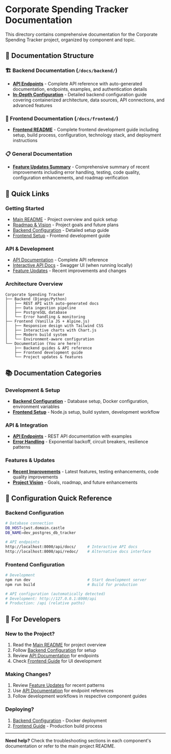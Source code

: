 # Corporate Spending Tracker Documentation

This directory contains comprehensive documentation for the Corporate Spending Tracker project, organized by component and topic.

## 📁 Documentation Structure

### 🏗️ Backend Documentation (`/docs/backend/`)
- **[API Endpoints](backend/API_ENDPOINTS.md)** - Complete API reference with auto-generated documentation, endpoints, examples, and authentication details
- **[In-Depth Configuration](backend/in-depth-configuration.md)** - Detailed backend configuration guide covering containerized architecture, data sources, API connections, and advanced features

### 🎨 Frontend Documentation (`/docs/frontend/`)
- **[Frontend README](frontend/README.md)** - Complete frontend development guide including setup, build process, configuration, technology stack, and deployment instructions

### 📋 General Documentation
- **[Feature Updates Summary](FEATURE_UPDATES_SUMMARY.md)** - Comprehensive summary of recent improvements including error handling, testing, code quality, configuration enhancements, and roadmap verification

## 🚀 Quick Links

### Getting Started
- [Main README](../README.md) - Project overview and quick setup
- [Roadmap & Vision](../roadmap_and_vision.md) - Project goals and future plans
- [Backend Configuration](backend/in-depth-configuration.md) - Detailed setup guide
- [Frontend Setup](frontend/README.md) - Frontend development guide

### API & Development
- [API Documentation](backend/API_ENDPOINTS.md) - Complete API reference
- [Interactive API Docs](http://localhost:8000/api/docs/) - Swagger UI (when running locally)
- [Feature Updates](FEATURE_UPDATES_SUMMARY.md) - Recent improvements and changes

### Architecture Overview

```
Corporate Spending Tracker
├── Backend (Django/Python)
│   ├── REST API with auto-generated docs
│   ├── Data ingestion pipeline
│   ├── PostgreSQL database
│   └── Error handling & monitoring
├── Frontend (Vanilla JS + Alpine.js)
│   ├── Responsive design with Tailwind CSS
│   ├── Interactive charts with Chart.js
│   ├── Modern build system
│   └── Environment-aware configuration
└── Documentation (You are here!)
    ├── Backend guides & API reference
    ├── Frontend development guide
    └── Project updates & features
```

## 📚 Documentation Categories

### Development & Setup
- **[Backend Configuration](backend/in-depth-configuration.md)** - Database setup, Docker configuration, environment variables
- **[Frontend Setup](frontend/README.md)** - Node.js setup, build system, development workflow

### API & Integration
- **[API Endpoints](backend/API_ENDPOINTS.md)** - REST API documentation with examples
- **[Error Handling](FEATURE_UPDATES_SUMMARY.md#error-handling)** - Exponential backoff, circuit breakers, resilience patterns

### Features & Updates
- **[Recent Improvements](FEATURE_UPDATES_SUMMARY.md)** - Latest features, testing enhancements, code quality improvements
- **[Project Vision](../roadmap_and_vision.md)** - Goals, roadmap, and future enhancements

## 🔧 Configuration Quick Reference

### Backend Configuration
```bash
# Database connection
DB_HOST=jwst.domain.castle
DB_NAME=dev_postgres_db_tracker

# API endpoints
http://localhost:8000/api/docs/     # Interactive API docs
http://localhost:8000/api/redoc/    # Alternative docs interface
```

### Frontend Configuration
```bash
# Development
npm run dev                         # Start development server
npm run build                       # Build for production

# API configuration (automatically detected)
# Development: http://127.0.0.1:8000/api
# Production: /api (relative paths)
```

## 🎯 For Developers

### New to the Project?
1. Read the [Main README](../README.md) for project overview
2. Follow [Backend Configuration](backend/in-depth-configuration.md) for setup
3. Review [API Documentation](backend/API_ENDPOINTS.md) for endpoints
4. Check [Frontend Guide](frontend/README.md) for UI development

### Making Changes?
1. Review [Feature Updates](FEATURE_UPDATES_SUMMARY.md) for recent patterns
2. Use [API Documentation](backend/API_ENDPOINTS.md) for endpoint references
3. Follow development workflows in respective component guides

### Deploying?
1. [Backend Configuration](backend/in-depth-configuration.md) - Docker deployment
2. [Frontend Guide](frontend/README.md) - Production build process

---

**Need help?** Check the troubleshooting sections in each component's documentation or refer to the main project README.

